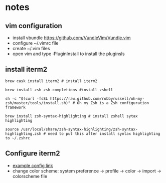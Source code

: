 # notes

## vim configuration
* install vbundle
https://github.com/VundleVim/Vundle.vim </br>
* configure ~/.vimrc file
* create ~/.vim files
* open vim and type :PluginInstall to install the pluginsls


## install iterm2

```shell
brew cask install iterm2 # install iterm2

brew install zsh zsh-completions #install zshell

sh -c "$(curl -fsSL https://raw.github.com/robbyrussell/oh-my-zsh/master/tools/install.sh)" # Oh my Zsh is a Zsh configuration framework

brew install zsh-syntax-highlighting # install zshell sytax highlighting

source /usr/local/share/zsh-syntax-highlighting/zsh-syntax-highlighting.zsh # need to put this after install syntax highlighting to ~/.zshrc
```

## Configure iterm2
* [example config link](https://medium.com/@Clovis_app/configuration-of-a-beautiful-efficient-terminal-and-prompt-on-osx-in-7-minutes-827c29391961) </br>
* change color scheme: system preference -> profile -> color -> import -> colorscheme file </br>

